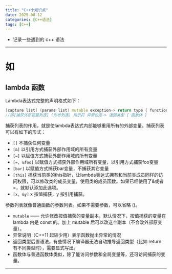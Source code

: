```yaml
---
title: "C++小知识点"
date: 2025-08-12 
categories: [C++语法]
tags: [C++]
---
```

- 记录一些遇到的 c++ 语法

---

# 如
## lambda 函数



Lambda表达式完整的声明格式如下：

```cpp
[capture list] (params list) mutable exception-> return type { function body }
//即[捕获外部变量列表] (形参列表) 指示符 异常设定-> 返回类型 { 函数体 }
```

捕获列表的作用，就是使lambda表达式内部能够重用所有的外部变量。捕获列表可以有如下的形式：

- `[]` 不捕获任何变量
- `[&]` 以引用方式捕获外部作用域的所有变量
- `[=]` 以赋值方式捕获外部作用域的所有变量
- `[=, &foo]` 以赋值方式捕获外部作用域所有变量，以引用方式捕获foo变量
- `[bar]` 以赋值方式捕获bar变量，不捕获其它变量
- `[this]` 捕获当前类的this指针，让lambda表达式拥有和当前类成员同样的访问权限，可以修改类的成员变量，使用类的成员函数。如果已经使用了&或者=，就默认添加此选项。
- `[x, &y]` x 按值捕获，y 按引用捕获。

参数列表就像普通函数的参数列表。如果不需要参数，可以省略 ()。

- `mutable` —— 允许修改按值捕获的变量副本，默认情况下，按值捕获的变量在 lambda 内是 const 的。加上 mutable 后可以改这个副本（不会改外部原变量）。
- 异常说明（C++11 起较少用）表示函数抛出异常的情况
- 返回类型后置语法，有些情况下编译器无法自动推导返回类型（比如 return 有不同类型时），需要显式写出。
- 函数体与普通函数体类似，除了能访问参数和全局变量等，还可访问捕获的变量。






---
